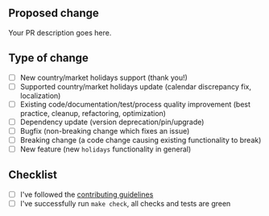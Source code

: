 <!--
  Thanks for contributing to holidays!
-->

## Proposed change

<!--
  Describe the big picture of your changes.
  Don't forget to link your PR to an existing issue if any.
-->

Your PR description goes here.

## Type of change

<!--
  Type of change you want to introduce. Please, check one (1) box only!
  If your PR requires multiple boxes to be checked, most likely it needs to
  be split into multiple PRs.
-->

- [ ] New country/market holidays support (thank you!)
- [ ] Supported country/market holidays update (calendar discrepancy fix, localization)
- [ ] Existing code/documentation/test/process quality improvement (best practice, cleanup, refactoring, optimization)
- [ ] Dependency update (version deprecation/pin/upgrade)
- [ ] Bugfix (non-breaking change which fixes an issue)
- [ ] Breaking change (a code change causing existing functionality to break)
- [ ] New feature (new `holidays` functionality in general)

## Checklist

<!--
  Put an `x` in the boxes that apply. You can change them after PR is created.
-->

- [ ] I've followed the [contributing guidelines][contributing-guidelines]
- [ ] I've successfully run `make check`, all checks and tests are green

<!--
  Thanks again for your contribution!
-->

[contributing-guidelines]: https://github.com/vacanza/holidays/blob/dev/CONTRIBUTING.md
[docs]: https://github.com/vacanza/holidays/tree/dev/docs/source
